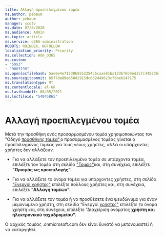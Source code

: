 ```yaml
---
title: Αλλαγή προεπιλεγμένου τομέα
ms.author: pebaum
author: pebaum
manager: scotv
ms.date: 07/8/2020
ms.audience: Admin
ms.topic: article
ms.service: o365-administration
ROBOTS: NOINDEX, NOFOLLOW
localization_priority: Priority
ms.collection: Adm_O365
ms.custom:
- "5993"
- "9003196"
ms.openlocfilehash: 5ae6e4e7133868552254c5caae01ba133bf6b9ed357c4452354bbac9525a7f44
ms.sourcegitcommit: b5f7da89a650d2915dc652449623c78be6247175
ms.translationtype: MT
ms.contentlocale: el-GR
ms.lasthandoff: 08/05/2021
ms.locfileid: "54045865"
---
```

# <a name="change-default-domain"></a>Αλλαγή προεπιλεγμένου τομέα

Μετά την προσθήκη ενός προσαρμοσμένου τομέα χρησιμοποιώντας τον "Οδηγό [προσθήκης τομέα",](https://admin.microsoft.com/Adminportal#/Domains/Wizard)ο προσαρμοσμένος τομέας γίνεται ο προεπιλεγμένος τομέας για τους νέους χρήστες, αλλά οι υπάρχοντες χρήστες δεν αλλάζουν.

- Για να αλλάξετε τον προεπιλεγμένο τομέα σε υπάρχοντα τομέα, επιλέξτε τον τομέα στη σελίδα ["Τομείς"](https://admin.microsoft.com/Adminportal/Home#/Domains)και, στη συνέχεια, επιλέξτε **"Ορισμός ως προεπιλογής".**

- Για να αλλάξετε το όνομα τομέα για υπάρχοντες χρήστες, στη σελίδα ["Ενεργοί χρήστες"](https://admin.microsoft.com/Adminportal/Home#/users) επιλέξτε πολλούς χρήστες και, στη συνέχεια, επιλέξτε **"Αλλαγή τομέων".**

- Για να αλλάξετε τον τομέα ή να προσθέσετε ένα ψευδώνυμο για έναν μεμονωμένο χρήστη, στη σελίδα "Ενεργοί [χρήστες"](https://admin.microsoft.com/Adminportal/Home#/users) επιλέξτε το όνομα χρήστη και, στη συνέχεια, επιλέξτε "Διαχείριση ονόματος **χρήστη και ηλεκτρονικού ταχυδρομείου".**

Ο αρχικός τομέας .onmicrosoft.com δεν είναι δυνατό να μετονομαστεί ή να καταργηθεί.
